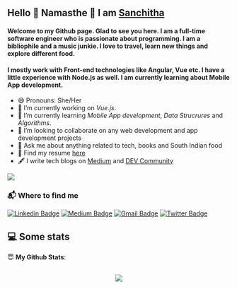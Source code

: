 ## Hello 👋 Namasthe 🙏 I am [Sanchitha](https://main.d2ocnfsuoopm8b.amplifyapp.com/Contact)

#### Welcome to my Github page. Glad to see you here. I am a full-time software engineer who is passionate about programming. I am a bibliophile and a music junkie. I love to travel, learn new things and explore different food. 
#### I mostly work with Front-end technologies like Angular, Vue etc. I have a little experience with Node.js as well. I am currently learning about Mobile App development.

- 😄 Pronouns: She/Her
- 🔭 I’m currently working on *Vue.js*.
- 🌱 I’m currently learning *Mobile App development*, *Data Strucrures* and *Algorithms*.
- 👯 I’m looking to collaborate on any web development and app development projects
- 💬 Ask me about anything related to tech, books and South Indian food
- 📃 Find my resume [here](https://drive.google.com/file/d/1sUsupiFAqWw5bTl8UzntpPzGMNOj7xLy/view)
- 🖋️ I write tech blogs on [Medium](https://sanchithasr.medium.com/) and [DEV Community](https://dev.to/sanchithasr)

![](https://visitor-badge.glitch.me/badge?page_id=sanchithasharma.sanchithasharma)

  
### 📬 Where to find me

[![Linkedin Badge](https://img.shields.io/badge/-@sanchithasr-0A64BF?style=flat-square&labelColor=000000&logo=Linkedin&link=https://www.linkedin.com/in/sanchitha-sharma-r/)](https://www.linkedin.com/in/sanchitha-sharma-r/)
[![Medium Badge](https://img.shields.io/badge/-@sanchithasr-03a57a?style=flat-square&labelColor=000000&logo=Medium&link=https://sanchithasr.medium.com/)](https://medium.com/@sanchithasr)
[![Gmail Badge](https://img.shields.io/badge/-sanchitha.s.r@gmail.com-c14438?style=flat-square&labelColor=000000&logo=Gmail&link=mailto:sanchitha.s.r@gmail.com)](mailto:sanchitha.s.r@gmail.com)
[![Twitter Badge](https://img.shields.io/badge/-@SrSanchitha-1DA1F2?style=flat-square&labelColor=000000&logo=Twitter&link=https://twitter.com/srsanchitha)](https://twitter.com/srsanchitha)

## 💻 Some stats

 <summary> 😇 <b>My Github Stats</b>: </summary>
<br>
<p align = "center">
  <img src = "https://github-readme-stats.vercel.app/api/top-langs/?username=sanchithasharma&theme=tokyonight">
</p>




